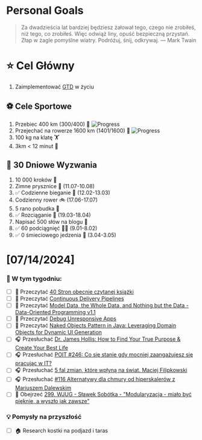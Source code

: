 
Personal Goals
==============
> Za dwadzieścia lat bardziej będziesz żałował tego, czego nie zrobiłeś, niż tego, co zrobiłeś. Więc odwiąż liny, opuść bezpieczną przystań. Złap w żagle pomyślne wiatry. Podróżuj, śnij, odkrywaj.
> — Mark Twain

# ⭐ Cel Główny
1. Zaimplementować [GTD](https://gettingthingsdone.com/) w życiu

## ⚽️ Cele Sportowe
1. Przebiec 400 km (300/400) 🏃 ![Progress](https://progress-bar.dev/75/)
2. Przejechać na rowerze 1600 km (1401/1600) 🚴 ![Progress](https://progress-bar.dev/87/)
3. 100 kg na klatę  🏋️
4. 3km < 12 minut 👟

## 🎯 30 Dniowe Wyzwania
1. 10 000 kroków 🦶 
2. Zimne prysznice 🚿 (11.07-10.08)
3. ✅ Codzienne bieganie 🏃 (12.02-13.03)
4. Codzienny rower 🚲 (17.06-17.07)
5. 5 rano pobudka 🌅
6. ✅ Rozciąganie 🧘 (19.03-18.04)
7. Napisać 500 słów na blogu 📝
8. ✅ 60 podciągnięć 🏋️‍♂️ (9.01-8.02)
9. ✅ 0 śmieciowego jedzenia 🍔 (3.04-3.05)

# [07/14/2024]
### 🚧 W tym tygodniu:
- [ ] 📗 Przeczytać [40 Stron obecnie czytanej książki](https://github.com/BartoszDabek/bdabek.pl/blob/master/miscellaneous/books.md)
- [ ] 📗 Przeczytać [Continuous Delivery Pipelines](https://softwaremill.com/continuous-delivery-pipelines/)
- [ ] 📗 Przeczytać [Model Data, the Whole Data, and Nothing but the Data - Data-Oriented Programming v1.1](https://inside.java/2024/05/29/dop-v1-1-model-data/)
- [ ] 📗 Przeczytać [Debug Unresponsive Apps](https://foojay.io/today/debug-unresponsive-apps/)
- [ ] 📗 Przeczytać [Naked Objects Pattern in Java: Leveraging Domain Objects for Dynamic UI Generation](https://java-design-patterns.com/patterns/naked-objects/)
- [ ] 🎧 Przesłuchać [Dr. James Hollis: How to Find Your True Purpose & Create Your Best Life](https://www.hubermanlab.com/episode/dr-james-hollis-how-to-find-your-true-purpose-create-your-best-life)
- [ ] 🎧 Przesłuchać [POIT #246: Co się stanie gdy mocniej zaangażujesz się pracując w IT?](https://porozmawiajmyoit.pl/poit-246-co-sie-stanie-gdy-mocniej-zaangazujesz-sie-pracujac-w-it/)
- [ ] 🎧 Przesłuchać [5 fal zmian, które wpłyną na świat. Maciej Filipkowski](https://zaprojektujswojezycie.pl/5-fal-zmian-ktore-wplyna-na-swiat-maciej-filipkowski/)
- [ ] 🎧 Przesłuchać [#116 Alternatywy dla chmury od hiperskalerów z Mariuszem Dalewskim](https://patoarchitekci.io/116/)
- [ ] 🎥 Obejrzeć [299. WJUG - Sławek Sobótka - "Modularyzacja - miało być pięknie, a wyszło jak zawsze"](https://youtu.be/n53DMzgJwuk)

### 💡 Pomysły na przyszłość
- [ ] 🏠 Research kostki na podjazd i taras
